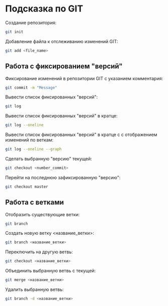 # Подсказка по GIT

Создание репозитория:
```sh
git init
```
Добавление файла к отслеживанию изменений GIT:
```sh
git add <file_name>
```
## Работа с фиксированием "версий"

Фиксирование изменений в репозитории GIT с указанием комментария:
```sh
git commit -m "Message"
```
Вывести список фиксированных "версий":
```sh
git log
```
Вывести список фиксированных "версий" в кратце:
```sh
git log --oneline
```
Вывести список фиксированных "версий" в кратце c с отображением изменений по веткам:
```sh
git log --oneline --graph
```
Сделать выбранную "версию" текущей:
```sh
git checkout <number_commit>
```
Перейти на последнюю зафиксированную "версию":
```sh
git checkout master
```
## Работа с ветками

Отобразить существующие ветки:
```sh
git branch
```
Создать новую ветку <название_ветки>:
```sh
git branch <название_ветки>
```
Переключить на другую ветвь:
```sh
git checkout <название_ветки>
```
Объединить выбранную ветвь с текущей:
```sh
git merge <название_ветки>
```
Удалить выбранную ветвь:
```sh
git branch -d <название_ветки>
```